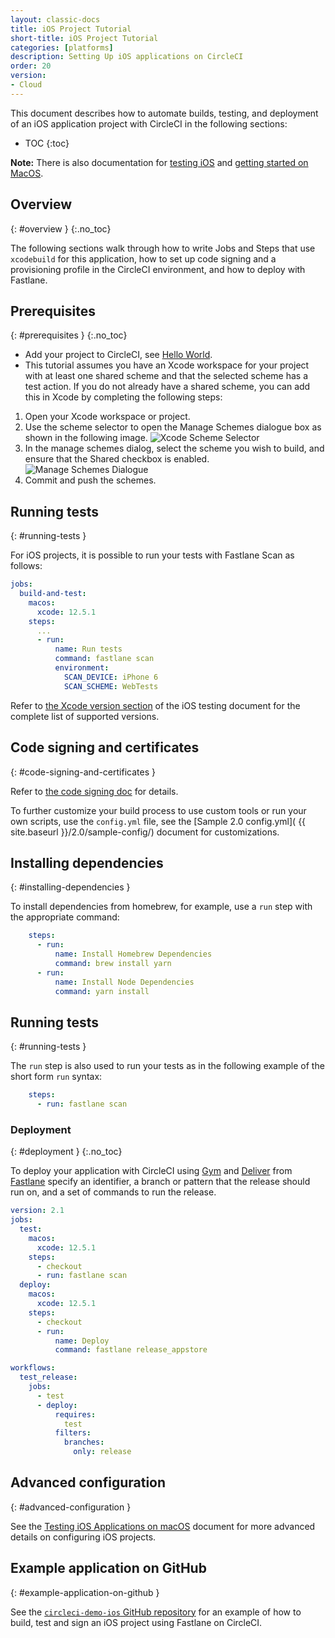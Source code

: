 ```yaml
---
layout: classic-docs
title: iOS Project Tutorial
short-title: iOS Project Tutorial
categories: [platforms]
description: Setting Up iOS applications on CircleCI
order: 20
version:
- Cloud
---
```


This document describes how to automate builds, testing, and deployment of an iOS application project with CircleCI in the following sections:

* TOC
{:toc}

**Note:** There is also documentation for [testing iOS]({{site.baseurl}}/2.0/testing-ios/) and [getting started on MacOS]({{site.baseurl}}/2.0/hello-world-macos/).

## Overview
{: #overview }
{:.no_toc}

The following sections walk through how to write Jobs and Steps that use `xcodebuild` for this application, how to set up code signing and a provisioning profile in the CircleCI environment, and how to deploy with Fastlane.

## Prerequisites
{: #prerequisites }
{:.no_toc}

- Add your project to CircleCI, see [Hello World]({{site.baseurl}}/2.0/hello-world/).
- This tutorial assumes you have an Xcode workspace for your project with at least one shared scheme and that the selected scheme has a test action. If you do not already have a shared scheme, you can add this in Xcode by completing the following steps:

1. Open your Xcode workspace or project.
2. Use the scheme selector to open the Manage Schemes dialogue box as shown in the following image.
![Xcode Scheme Selector]({{site.baseurl}}/assets/img/docs/ios-getting-started-scheme-selector.png)
3. In the manage schemes dialog, select the scheme you wish to build, and ensure that the Shared checkbox is enabled.
![Manage Schemes Dialogue]({{site.baseurl}}/assets/img/docs/ios-getting-started-manage-schemes.png)
4. Commit and push the schemes.

## Running tests
{: #running-tests }

For iOS projects, it is possible to run your tests with Fastlane Scan as follows:

```yml
jobs:
  build-and-test:
    macos:
      xcode: 12.5.1
    steps:
      ...
      - run:
          name: Run tests
          command: fastlane scan
          environment:
            SCAN_DEVICE: iPhone 6
            SCAN_SCHEME: WebTests
```

Refer to [the Xcode version section]({{site.baseurl}}/2.0/testing-ios/#supported-xcode-versions) of the iOS testing document for the complete list of supported versions.

## Code signing and certificates
{: #code-signing-and-certificates }

Refer to [the code signing doc]({{site.baseurl}}/2.0/ios-codesigning/) for details.

To further customize your build process to use custom tools or run your own scripts, use the `config.yml` file, see the [Sample 2.0 config.yml]( {{ site.baseurl }}/2.0/sample-config/) document for customizations.

## Installing dependencies
{: #installing-dependencies }

To install dependencies from homebrew, for example, use a `run` step with the appropriate command:

```yml
    steps:
      - run:
          name: Install Homebrew Dependencies
          command: brew install yarn
      - run:
          name: Install Node Dependencies
          command: yarn install
```

## Running tests
{: #running-tests }

The `run` step is also used to run your tests as in the following example of the short form `run` syntax:

```yml
    steps:
      - run: fastlane scan
```

### Deployment
{: #deployment }
{:.no_toc}

To deploy your application with CircleCI using [Gym](https://github.com/fastlane/fastlane/tree/master/gym) and [Deliver](https://github.com/fastlane/fastlane/tree/master/deliver) from [Fastlane](https://fastlane.tools) specify an identifier, a branch or pattern that the release should run on, and a set of commands to run the release.

```yml
version: 2.1
jobs:
  test:
    macos:
      xcode: 12.5.1
    steps:
      - checkout
      - run: fastlane scan
  deploy:
    macos:
      xcode: 12.5.1
    steps:
      - checkout
      - run:
          name: Deploy
          command: fastlane release_appstore

workflows:
  test_release:
    jobs:
      - test
      - deploy:
          requires:
            test
          filters:
            branches:
              only: release
```

## Advanced configuration
{: #advanced-configuration }

See the [Testing iOS Applications on macOS]({{site.baseurl}}/2.0/testing-ios/) document for more
advanced details on configuring iOS projects.

## Example application on GitHub
{: #example-application-on-github }

See the [`circleci-demo-ios` GitHub repository](https://github.com/CircleCI-Public/circleci-demo-ios)
for an example of how to build, test and sign an iOS project using
Fastlane on CircleCI.
